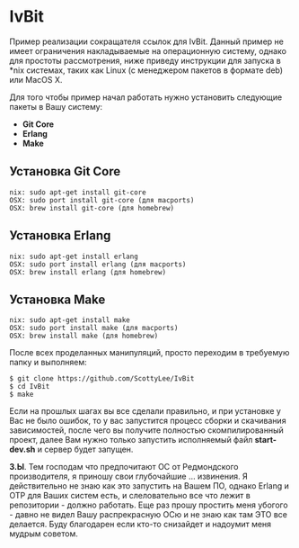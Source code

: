 # IvBit

Пример реализации сокращателя ссылок для IvBit.
Данный пример не имеет ограничения накладываемые на операционную систему, однако для простоты рассмотрения, ниже приведу инструкции для запуска в *nix системах, таких как Linux (с менеджером пакетов в формате deb) или MacOS X.

Для того чтобы пример начал работать нужно установить следующие пакеты в Вашу систему:

- **Git Core**
- **Erlang**
- **Make**

## Установка Git Core

    nix: sudo apt-get install git-core
    OSX: sudo port install git-core (для macports)
    OSX: brew install git-core (для homebrew)

## Установка Erlang

    nix: sudo apt-get install erlang
    OSX: sudo port install erlang (для macports)
    OSX: brew install erlang (для homebrew)
    	 
## Установка Make

    nix: sudo apt-get install make
    OSX: sudo port install make (для macports)
    OSX: brew install make (для homebrew)


После всех проделанных манипуляций, просто переходим в требуемую папку и выполняем:

    $ git clone https://github.com/ScottyLee/IvBit
    $ cd IvBit
    $ make


Если на прошлых шагах вы все сделали правильно, и при установке у Вас не было ошибок, то у вас запустится процесс сборки и скачивания зависимостей, после чего вы получите полностью скомпилированный проект, далее Вам нужно только запустить исполняемый файл **start-dev.sh** и сервер будет запущен.

**З.Ы**. Тем господам что предпочитают ОС от Редмондского производителя, я приношу свои глубочайшие … извинения. Я действительно не знаю как это запустить на Вашем ПО, однако Erlang и OTP для Ваших систем есть, и слеловательно все что лежит в репозитории - должно работать. Еще раз прошу простить меня убогого - давно не видел Вашу распрекрасную ОСю и не знаю как там ЭТО все  делается. Буду благодарен если кто-то снизайдет и надоумит меня мудрым советом. 
